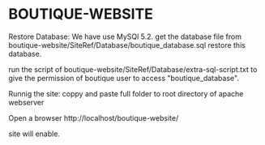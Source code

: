 BOUTIQUE-WEBSITE
================

Restore Database:
We have use MySQl 5.2.
get the database file from boutique-website/SiteRef/Database/boutique_database.sql
restore this database.

run the script of boutique-website/SiteRef/Database/extra-sql-script.txt to give the 
permission of boutique user to access "boutique_database".

Runnig the site:
coppy and paste full folder to root directory of apache webserver

Open a browser 
http://localhost/boutique-website/

site will enable.
